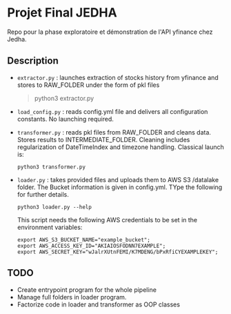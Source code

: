 # Projet Final JEDHA

Repo pour la phase exploratoire et démonstration de l'API yfinance chez Jedha.


## Description

- `extractor.py` : launches extraction of stocks history from yfinance and stores to RAW_FOLDER under the form of pkl files

    > python3 extractor.py

- `load_config.py` : reads config.yml file and delivers all configuration constants. No launching required.

- `transformer.py` : reads pkl files from RAW_FOLDER and cleans data. Stores results to INTERMEDIATE_FOLDER. Cleaning includes regularization of DateTimeIndex and timezone handling. Classical launch is:
    ```shell
    python3 transformer.py 
    ```

- `loader.py` : takes provided files and uploads them to AWS S3 /datalake folder. The Bucket information is given in config.yml. TYpe the following for further details.
    ```shell
    python3 loader.py --help
    ```

    This script needs the following AWS credentials to be set in the environment variables:

    ```shell
    export AWS_S3_BUCKET_NAME="example_bucket";
    export AWS_ACCESS_KEY_ID="AKIAIOSFODNN7EXAMPLE";
    export AWS_SECRET_KEY="wJalrXUtnFEMI/K7MDENG/bPxRfiCYEXAMPLEKEY";
    ```

## TODO

- Create entrypoint program for the whole pipeline
- Manage full folders in loader program. 
- Factorize code in loader and transformer as OOP classes
